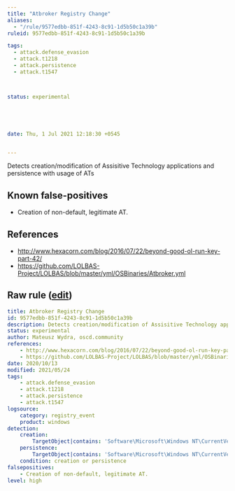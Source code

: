 ```yaml
---
title: "Atbroker Registry Change"
aliases:
  - "/rule/9577edbb-851f-4243-8c91-1d5b50c1a39b"
ruleid: 9577edbb-851f-4243-8c91-1d5b50c1a39b

tags:
  - attack.defense_evasion
  - attack.t1218
  - attack.persistence
  - attack.t1547



status: experimental





date: Thu, 1 Jul 2021 12:18:30 +0545


---
```


Detects creation/modification of Assisitive Technology applications and persistence with usage of ATs

<!--more-->


## Known false-positives

* Creation of non-default, legitimate AT.



## References

* http://www.hexacorn.com/blog/2016/07/22/beyond-good-ol-run-key-part-42/
* https://github.com/LOLBAS-Project/LOLBAS/blob/master/yml/OSBinaries/Atbroker.yml


## Raw rule ([edit](https://github.com/SigmaHQ/sigma/edit/master/rules/windows/registry_event/registry_event_susp_atbroker_change.yml))
```yaml
title: Atbroker Registry Change
id: 9577edbb-851f-4243-8c91-1d5b50c1a39b
description: Detects creation/modification of Assisitive Technology applications and persistence with usage of ATs
status: experimental
author: Mateusz Wydra, oscd.community
references:
    - http://www.hexacorn.com/blog/2016/07/22/beyond-good-ol-run-key-part-42/
    - https://github.com/LOLBAS-Project/LOLBAS/blob/master/yml/OSBinaries/Atbroker.yml
date: 2020/10/13
modified: 2021/05/24
tags:
    - attack.defense_evasion
    - attack.t1218
    - attack.persistence
    - attack.t1547
logsource:
    category: registry_event
    product: windows
detection:
    creation:
        TargetObject|contains: 'Software\Microsoft\Windows NT\CurrentVersion\Accessibility\ATs'
    persistence:
        TargetObject|contains: 'Software\Microsoft\Windows NT\CurrentVersion\Accessibility\Configuration'
    condition: creation or persistence
falsepositives:
    - Creation of non-default, legitimate AT.
level: high

```
